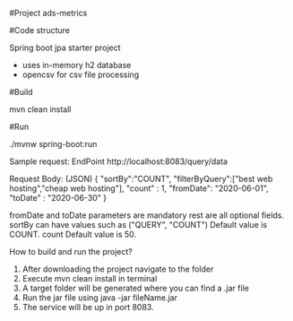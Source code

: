 #Project ads-metrics


#Code structure

Spring boot jpa starter project
- uses in-memory h2 database
- opencsv for csv file processing

#Build

mvn clean install

#Run

./mvnw spring-boot:run


Sample request:
EndPoint
http://localhost:8083/query/data

Request Body: (JSON)
{
    "sortBy":"COUNT",
    "filterByQuery":["best web hosting","cheap web hosting"],
    "count" : 1,
    "fromDate": "2020-06-01",
    "toDate" : "2020-06-30"
}

fromDate and toDate parameters are mandatory rest are all optional fields.
sortBy can have values such as ("QUERY", "COUNT") Default value is COUNT.
count Default value is 50.


How to build and run the project?

 1)  After downloading the project navigate to the folder
 2)  Execute mvn clean install in terminal
 3)  A target folder will be generated where you can find a .jar file
 4)  Run the jar file using java -jar fileName.jar
 5)  The service will be up in port 8083.
